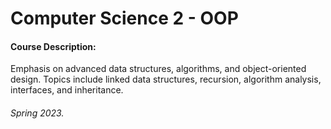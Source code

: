 # Computer Science 2 - OOP

#### Course Description: 
Emphasis on advanced data structures, algorithms, and object-oriented design. Topics include linked data structures, recursion, algorithm analysis, interfaces, and inheritance.

#### 

###### Spring 2023. 
